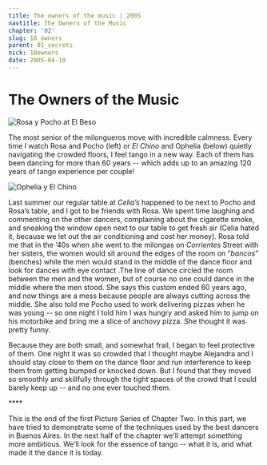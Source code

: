 ```yaml
---
title: The owners of the music | 2005
navtitle: The Owners of the Music
chapter: '02'
slug: 10_owners
parent: 01_secrets
nick: 10owners
date: 2005-04-10
---
```


# The Owners of the Music

![Rosa y Pocho at El Beso]({{site.res}}/2_pics/10owners/82.jpg)

The most senior of the milongueros move with incredible calmness. Every time I watch Rosa and Pocho (left) or _El Chino_ and Ophelia (below) quietly navigating the crowded floors, I feel tango in a new way. Each of them has been dancing for more than 60 years -- which adds up to an amazing 120 years of tango experience per couple!

![Ophelia y El Chino]({{site.res}}/2_pics/10owners/37.jpg)

Last summer our regular table at _Celia’s_ happened to be next to Pocho and Rosa’s table, and I got to be friends with Rosa. We spent time laughing and commenting on the other dancers, complaining about the cigarette smoke, and sneaking the window open next to our table to get fresh air (Celia hated it, because we let out the air conditioning and cost her money). Rosa told me that in the ‘40s when she went to the milongas on _Corrientes_ Street with her sisters, the women would sit around the edges of the room on “_bancos_” (benches) while the men would stand in the middle of the dance floor and look for dances with eye contact .The line of dance circled the room between the men and the women, but of course no one could dance in the middle where the men stood. She says this custom ended 60 years ago, and now things are a mess because people are always cutting across the middle. She also told me Pocho used to work delivering pizzas when he was young -- so one night I told him I was hungry and asked him to jump on his motorbike and bring me a slice of anchovy pizza. She thought it was pretty funny.

Because they are both small, and somewhat frail, I began to feel protective of them. One night it was so crowded that I thought maybe Alejandra and I should stay close to them on the dance floor and run interference to keep them from getting bumped or knocked down. But I found that they moved so smoothly and skillfully through the tight spaces of the crowd that I could barely keep up -- and no one ever touched them.

\*\*\*\*

This is the end of the first Picture Series of Chapter Two. In this part, we have tried to demonstrate some of the techniques used by the best dancers in Buenos Aires. In the next half of the chapter we'll attempt something more ambitious. We’ll look for the essence of tango -- what it is, and what made it the dance it is today.